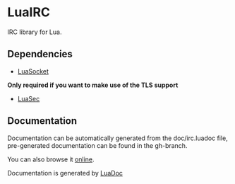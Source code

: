 LuaIRC
============

IRC library for Lua.

Dependencies
-------------

 * [LuaSocket](http://w3.impa.br/~diego/software/luasocket/)

**Only required if you want to make use of the TLS support**

 * [LuaSec](http://www.inf.puc-rio.br/~brunoos/luasec/)

Documentation
-------------
Documentation can be automatically generated from the doc/irc.luadoc file, pre-generated documentation can be found in the gh-branch.

You can also browse it [online](http://jakobovrum.github.com/LuaIRC/doc/modules/irc.html).

Documentation is generated by [LuaDoc](http://luadoc.luaforge.net/)

